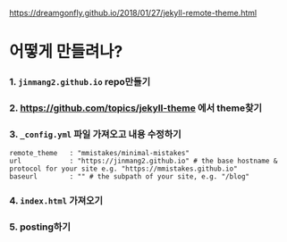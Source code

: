 https://dreamgonfly.github.io/2018/01/27/jekyll-remote-theme.html

# 어떻게 만들려나?

### 1. `jinmang2.github.io` repo만들기
### 2. https://github.com/topics/jekyll-theme 에서 theme찾기
### 3. `_config.yml` 파일 가져오고 내용 수정하기
```
remote_theme   : "mmistakes/minimal-mistakes"
url            : "https://jinmang2.github.io" # the base hostname & protocol for your site e.g. "https://mmistakes.github.io"
baseurl        : "" # the subpath of your site, e.g. "/blog"
```
### 4. `index.html` 가져오기
### 5. posting하기

